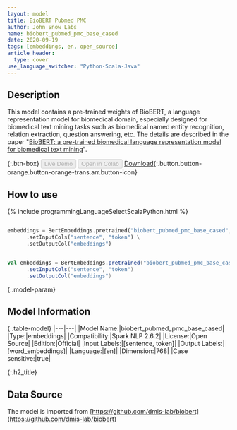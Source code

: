 ```yaml
---
layout: model
title: BioBERT Pubmed PMC
author: John Snow Labs
name: biobert_pubmed_pmc_base_cased
date: 2020-09-19
tags: [embeddings, en, open_source]
article_header:
  type: cover
use_language_switcher: "Python-Scala-Java"
---
```


## Description
This model contains a pre-trained weights of BioBERT, a language representation model for biomedical domain, especially designed for biomedical text mining tasks such as biomedical named entity recognition, relation extraction, question answering, etc. The details are described in the paper "[BioBERT: a pre-trained biomedical language representation model for biomedical text mining](https://arxiv.org/abs/1901.08746)".

{:.btn-box}
<button class="button button-orange" disabled>Live Demo</button>
<button class="button button-orange" disabled>Open in Colab</button>
[Download](https://s3.amazonaws.com/auxdata.johnsnowlabs.com/public/models/biobert_pubmed_pmc_base_cased_en_2.6.2_2.4_1600530770096.zip){:.button.button-orange.button-orange-trans.arr.button-icon}

## How to use

<div class="tabs-box" markdown="1">

{% include programmingLanguageSelectScalaPython.html %}

```python

embeddings = BertEmbeddings.pretrained("biobert_pubmed_pmc_base_cased", "en") \
      .setInputCols("sentence", "token") \
      .setOutputCol("embeddings")
```

```scala

val embeddings = BertEmbeddings.pretrained("biobert_pubmed_pmc_base_cased", "en")
      .setInputCols("sentence", "token")
      .setOutputCol("embeddings")
```

</div>

{:.model-param}
## Model Information

{:.table-model}
|---|---|
|Model Name:|biobert_pubmed_pmc_base_cased|
|Type:|embeddings|
|Compatibility:|Spark NLP 2.6.2|
|License:|Open Source|
|Edition:|Official|
|Input Labels:|[sentence, token]|
|Output Labels:|[word_embeddings]|
|Language:|[en]|
|Dimension:|768|
|Case sensitive:|true|


{:.h2_title}
## Data Source
The model is imported from [https://github.com/dmis-lab/biobert](https://github.com/dmis-lab/biobert)
